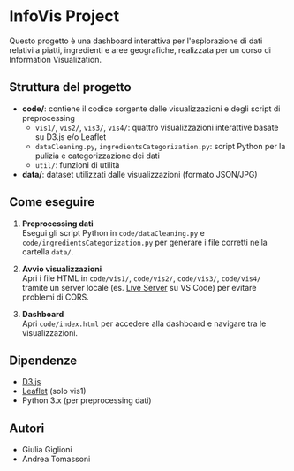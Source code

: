 # InfoVis Project

Questo progetto è una dashboard interattiva per l'esplorazione di dati relativi a piatti, ingredienti e aree geografiche, realizzata per un corso di Information Visualization.

## Struttura del progetto

- **code/**: contiene il codice sorgente delle visualizzazioni e degli script di preprocessing
  - `vis1/`, `vis2/`, `vis3/`, `vis4/`: quattro visualizzazioni interattive basate su D3.js e/o Leaflet
  - `dataCleaning.py`, `ingredientsCategorization.py`: script Python per la pulizia e categorizzazione dei dati
  - `util/`: funzioni di utilità
- **data/**: dataset utilizzati dalle visualizzazioni (formato JSON/JPG)

## Come eseguire

1. **Preprocessing dati**  
   Esegui gli script Python in `code/dataCleaning.py` e `code/ingredientsCategorization.py` per generare i file corretti nella cartella `data/`.

2. **Avvio visualizzazioni**  
   Apri i file HTML in `code/vis1/`, `code/vis2/`, `code/vis3/`, `code/vis4/` tramite un server locale (es. [Live Server](https://marketplace.visualstudio.com/items?itemName=ritwickdey.LiveServer) su VS Code) per evitare problemi di CORS.

3. **Dashboard**  
   Apri `code/index.html` per accedere alla dashboard e navigare tra le visualizzazioni.

## Dipendenze

- [D3.js](https://d3js.org/)
- [Leaflet](https://leafletjs.com/) (solo vis1)
- Python 3.x (per preprocessing dati)

## Autori

- Giulia Giglioni
- Andrea Tomassoni
